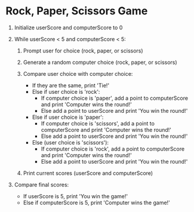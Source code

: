 # Rock, Paper, Scissors Game

1. Initialize userScore and computerScore to 0

2. While userScore < 5 and computerScore < 5:
   1. Prompt user for choice (rock, paper, or scissors)
   2. Generate a random computer choice (rock, paper, or scissors)
   
   3. Compare user choice with computer choice:
      - If they are the same, print 'Tie!'
      - Else if user choice is 'rock':
        - If computer choice is 'paper', add a point to computerScore and print 'Computer wins the round!'
        - Else add a point to userScore and print 'You win the round!'
      - Else if user choice is 'paper':
        - If computer choice is 'scissors', add a point to computerScore and print 'Computer wins the round!'
        - Else add a point to userScore and print 'You win the round!'
      - Else (user choice is 'scissors'):
        - If computer choice is 'rock', add a point to computerScore and print 'Computer wins the round!'
        - Else add a point to userScore and print 'You win the round!'
        
   4. Print current scores (userScore and computerScore)

3. Compare final scores:
   - If userScore is 5, print 'You win the game!'
   - Else if computerScore is 5, print 'Computer wins the game!'